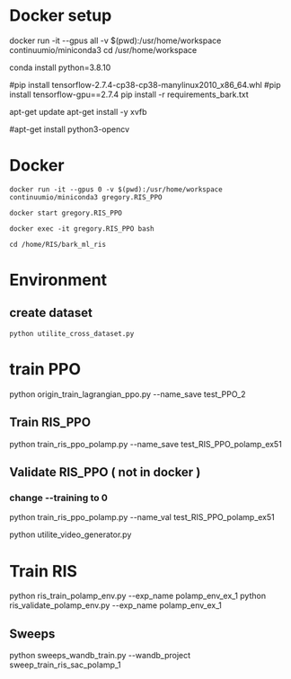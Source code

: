 # Docker setup 
docker run -it --gpus all -v $(pwd):/usr/home/workspace continuumio/miniconda3
cd /usr/home/workspace

conda install python=3.8.10

#pip install tensorflow-2.7.4-cp38-cp38-manylinux2010_x86_64.whl
#pip install tensorflow-gpu==2.7.4
pip install -r requirements_bark.txt

apt-get update
apt-get install -y xvfb

#apt-get install python3-opencv


# Docker
```commandline
docker run -it --gpus 0 -v $(pwd):/usr/home/workspace continuumio/miniconda3 gregory.RIS_PPO
```

```commandline
docker start gregory.RIS_PPO
```
```commandline
docker exec -it gregory.RIS_PPO bash
```
```commandline
cd /home/RIS/bark_ml_ris
```
# Environment
## create dataset
```commandline
python utilite_cross_dataset.py
```

# train PPO
python origin_train_lagrangian_ppo.py --name_save test_PPO_2

## Train RIS_PPO
python train_ris_ppo_polamp.py --name_save test_RIS_PPO_polamp_ex51

## Validate RIS_PPO ( not in docker )
### change --training to 0
python train_ris_ppo_polamp.py --name_val test_RIS_PPO_polamp_ex51

python utilite_video_generator.py 

# Train RIS
python ris_train_polamp_env.py --exp_name polamp_env_ex_1
python ris_validate_polamp_env.py --exp_name polamp_env_ex_1

## Sweeps
python sweeps_wandb_train.py --wandb_project sweep_train_ris_sac_polamp_1

